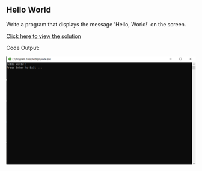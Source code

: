 ## Hello World

Write a program that displays the message 'Hello, World!' on the screen.

[Click here to view the solution](https://github.com/davi-p-oliveira-11/JavaScriptCodeHub/blob/main/Challenges/HelloWorld/solution.js)

Code Output:

![Output](https://github.com/davi-p-oliveira-11/JavaScriptCodeHub/blob/main/Challenges/HelloWorld/screenshot.png)

